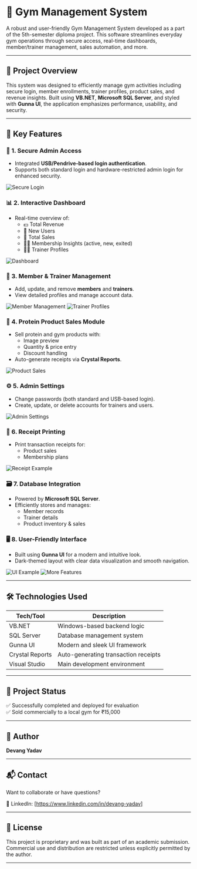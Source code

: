 # 💪 Gym Management System

A robust and user-friendly Gym Management System developed as a part of the 5th-semester diploma project. This software streamlines everyday gym operations through secure access, real-time dashboards, member/trainer management, sales automation, and more.

---

## 🚀 Project Overview

This system was designed to efficiently manage gym activities including secure login, member enrollments, trainer profiles, product sales, and revenue insights. Built using **VB.NET**, **Microsoft SQL Server**, and styled with **Gunna UI**, the application emphasizes performance, usability, and security.

---

## 🧩 Key Features

### 🔐 1. Secure Admin Access
- Integrated **USB/Pendrive-based login authentication**.
- Supports both standard login and hardware-restricted admin login for enhanced security.

![Secure Login](1.png)

### 📊 2. Interactive Dashboard
- Real-time overview of:
  - 💵 Total Revenue
  - 👤 New Users
  - 🛒 Total Sales
  - 🧍‍♂️ Membership Insights (active, new, exited)
  - 🧑‍🏫 Trainer Profiles

![Dashboard](2.png)

### 🧍 3. Member & Trainer Management
- Add, update, and remove **members** and **trainers**.
- View detailed profiles and manage account data.

![Member Management](3.png)
![Trainer Profiles](4.png)

### 🥤 4. Protein Product Sales Module
- Sell protein and gym products with:
  - Image preview
  - Quantity & price entry
  - Discount handling
- Auto-generate receipts via **Crystal Reports**.

![Product Sales](5.png)

### ⚙️ 5. Admin Settings
- Change passwords (both standard and USB-based login).
- Create, update, or delete accounts for trainers and users.

![Admin Settings](7.png)

### 🧾 6. Receipt Printing
- Print transaction receipts for:
  - Product sales
  - Membership plans
 
![Receipt Example](8.png)

### 🗃️ 7. Database Integration
- Powered by **Microsoft SQL Server**.
- Efficiently stores and manages:
  - Member records
  - Trainer details
  - Product inventory & sales

### 🖥️ 8. User-Friendly Interface
- Built using **Gunna UI** for a modern and intuitive look.
- Dark-themed layout with clear data visualization and smooth navigation.

![UI Example](9.png)
![More Features](10.png)

---

## 🛠️ Technologies Used

| Tech/Tool         | Description                          |
|------------------|--------------------------------------|
| VB.NET            | Windows-based backend logic          |
| SQL Server        | Database management system           |
| Gunna UI          | Modern and sleek UI framework        |
| Crystal Reports   | Auto-generating transaction receipts |
| Visual Studio     | Main development environment         |

---

## 💼 Project Status

✅ Successfully completed and deployed for evaluation  
✅ Sold commercially to a local gym for ₹15,000

---

## 📇 Author

**Devang Yadav**  

---

## 📬 Contact

Want to collaborate or have questions?

📱 LinkedIn: [https://www.linkedin.com/in/devang-yadav]

---

## 📝 License

This project is proprietary and was built as part of an academic submission. Commercial use and distribution are restricted unless explicitly permitted by the author.

---

